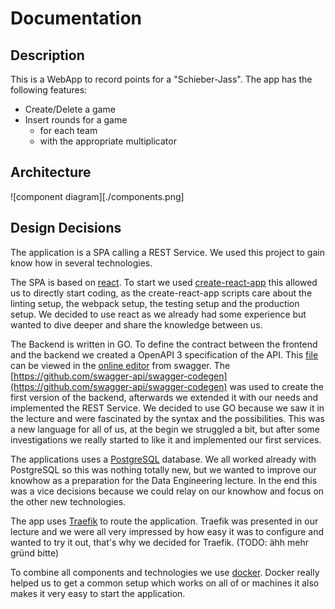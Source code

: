 # Documentation

## Description

This is a WebApp to record points for a "Schieber-Jass". The app has the following features: 

* Create/Delete a game
* Insert rounds for a game 
  * for each team 
  * with the appropriate multiplicator

## Architecture

![component diagram][./components.png]

## Design Decisions

The application is a SPA calling a REST Service. We used this project to gain know how in several technologies. 

The SPA is based on [react](https://reactjs.org/). To start we used [create-react-app](https://github.com/facebook/create-react-app) this allowed us to directly start coding, as the create-react-app scripts care about the linting setup, the webpack setup, the testing setup and the production setup. We decided to use react as we already had some experience but wanted to dive deeper and share the knowledge between us. 

The Backend is written in GO. To define the contract between the frontend and the backend we created a OpenAPI 3 specification of the API. This [file](./swagger.yaml) can be viewed in the [online editor](https://editor.swagger.io) from swagger. The [https://github.com/swagger-api/swagger-codegen](https://github.com/swagger-api/swagger-codegen) was used to create the first version of the backend, afterwards we extended it with our needs and implemented the REST Service. We decided to use GO because we saw it in the lecture and were fascinated by the syntax and the possibilities. This was a new language for all of us, at the begin we struggled a bit, but after some investigations we really started to like it and implemented our first services. 

The applications uses a [PostgreSQL](https://www.postgresql.org/) database. We all worked already with PostgreSQL so this was nothing totally new, but we wanted to improve our knowhow as a preparation for the Data Engineering lecture. In the end this was a vice decisions because we could relay on our knowhow and focus on the other new technologies.

The app uses [Traefik](https://docs.traefik.io/) to route the application. Traefik was presented in our lecture and we were all very impressed by how easy it was to configure and wanted to try it out, that's why we decided for Traefik. (TODO: ähh mehr gründ bitte)

To combine all components and technologies we use [docker](https://www.docker.com/). Docker really helped us to get a common setup which works on all of or machines it also makes it very easy to start the application.
